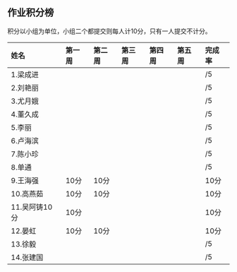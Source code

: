 ##  作业积分榜
积分以小组为单位，小组二个都提交则每人计10分，只有一人提交不计分。

|姓名|第一周|第二周|第三周|第四周|第五周|完成率|
|:----|:----|:----|:----|:----|:----|:----|
|1.梁成进||||||/5|
|2.刘艳丽||||||/5|
|3.尤月娥||||||/5|
|4.董久成||||||/5|
|5.李丽||||||/5|
|6.卢海滨||||||/5|
|7.陈小珍||||||/5|
|8.单通||||||/5|
|9.王海强|10分|10分||||10分|
|10.高燕茹|10分|10分||||10分|
|11.吴阿铸10分|10分|||||10分|
|12.晏虹|10分|10分||||10分|
|13.徐毅||||||/5|
|14.张建国||||||/5|
